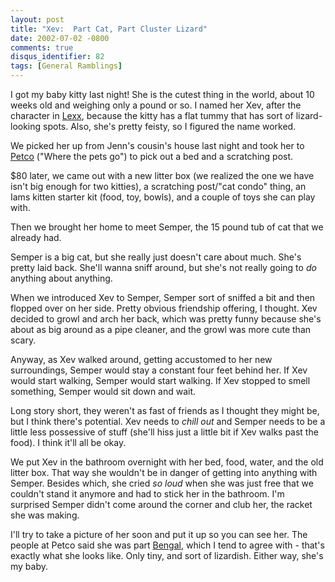 ```yaml
---
layout: post
title: "Xev:  Part Cat, Part Cluster Lizard"
date: 2002-07-02 -0800
comments: true
disqus_identifier: 82
tags: [General Ramblings]
---
```

I got my baby kitty last night! She is the cutest thing in the world,
about 10 weeks old and weighing only a pound or so. I named her Xev,
after the character in [Lexx](http://www.lexx.com), because the kitty
has a flat tummy that has sort of lizard-looking spots. Also, she's
pretty feisty, so I figured the name worked.
 
 We picked her up from Jenn's cousin's house last night and took her to
[Petco](http://www.petco.com/) ("Where the pets go") to pick out a bed
and a scratching post.
 
 \$80 later, we came out with a new litter box (we realized the one we
have isn't big enough for two kitties), a scratching post/"cat condo"
thing, an Iams kitten starter kit (food, toy, bowls), and a couple of
toys she can play with.
 
 Then we brought her home to meet Semper, the 15 pound tub of cat that
we already had.
 
 Semper is a big cat, but she really just doesn't care about much. She's
pretty laid back. She'll wanna sniff around, but she's not really going
to *do* anything about anything.
 
 When we introduced Xev to Semper, Semper sort of sniffed a bit and then
flopped over on her side. Pretty obvious friendship offering, I thought.
Xev decided to growl and arch her back, which was pretty funny because
she's about as big around as a pipe cleaner, and the growl was more cute
than scary.
 
 Anyway, as Xev walked around, getting accustomed to her new
surroundings, Semper would stay a constant four feet behind her. If Xev
would start walking, Semper would start walking. If Xev stopped to smell
something, Semper would sit down and wait.
 
 Long story short, they weren't as fast of friends as I thought they
might be, but I think there's potential. Xev needs to *chill out* and
Semper needs to be a little less possessive of stuff (she'll hiss just a
little bit if Xev walks past the food). I think it'll all be okay.
 
 We put Xev in the bathroom overnight with her bed, food, water, and the
old litter box. That way she wouldn't be in danger of getting into
anything with Semper. Besides which, she cried *so loud* when she was
just free that we couldn't stand it anymore and had to stick her in the
bathroom. I'm surprised Semper didn't come around the corner and club
her, the racket she was making.
 
 I'll try to take a picture of her soon and put it up so you can see
her. The people at Petco said she was part
[Bengal](http://www.bengalcat.com/), which I tend to agree with - that's
exactly what she looks like. Only tiny, and sort of lizardish. Either
way, she's my baby.
